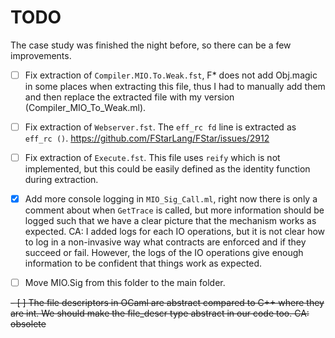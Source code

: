# TODO

The case study was finished the night before, so there can be a few improvements.

- [ ] Fix extraction of `Compiler.MIO.To.Weak.fst`, F* does not add Obj.magic in some places when extracting this file, thus I had to manually add them and then replace the extracted file with my version (Compiler_MIO_To_Weak.ml).

- [ ] Fix extraction of `Webserver.fst`. The `eff_rc fd` line is extracted as  `eff_rc ()`. https://github.com/FStarLang/FStar/issues/2912

- [ ]  Fix extraction of `Execute.fst`. This file uses `reify` which is not implemented, but this could be easily defined as the identity function during extraction.

- [x] Add more console logging in `MIO_Sig_Call.ml`, right now there is only a comment about when
`GetTrace` is called, but more information should be logged such that we have a clear picture that the mechanism works as expected. CA: I added logs for each IO operations, but it is not clear how to log in a non-invasive way what contracts are enforced and if they succeed or fail. However, the logs of the IO operations give enough information to be confident that things work as expected.

- [ ] Move MIO.Sig from this folder to the main folder.

~~- [ ] The file descriptors in OCaml are abstract compared to C++ where they are int. We should make the file_descr type abstract in our code too. CA: obsolete~~